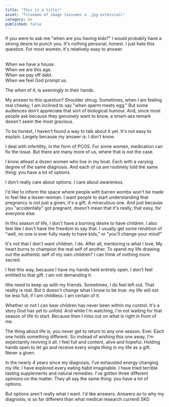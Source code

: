 ```yaml
---
title: "This is a title!"
asset: "filename of image (assumes a .jpg extension)" 
category: be
published: false
---
```



If you were to ask me "when are you having kids?" I would probably have a strong desire to punch you. It's nothing personal, honest. I just hate this question. For most women, it's relatively easy to answer. 

<br>When we have a house. 
<br>When we are this age. 
<br>When we pay off debt.
<br> When we feel God prompt us.

The _when_ of it, is seemingly in their hands.

My answer to this question? Shoulder shrug. Sometimes, when I am feeling real cheeky, I am inclined to say "when sperm meets egg." But some audiences don't appreciate that sort of biological humour. And, since most people ask because they genuinely want to know, a smart-ass remark doesn't seem the most gracious. 

To be honest, I haven't found a way to talk about it yet. It's not easy to explain. Largely because my answer is: I don't know.

I deal with infertility, in the form of PCOS. For some women, medication can fix the issue. But there are many more of us, where that is not the case. 

I know atleast a dozen women who live in my boat. Each with a varying degree of the same diagnosis. And each of us are routinely told the same thing: you have a lot of options. 

I don't really care about options. I care about awareness. 

I'd like to inform the space where people with barren wombs won't be made to feel like a lesser-woman. I want people to start understanding that pregnancy is not just a given, it's a gift. A miraculous one. And just because you "accidentally" got pregnant, doesn't mean that it's really, that easy, for everyone else.

In this season of life, I don't have a burning desire to have children. I also feel like I don't have the freedom to say that. I usually get some rendition of "well, no one is ever fully ready to have kids," or "you'll change your mind!"

It's not that I don't want children. I do. After all, mentoring is what I love. My heart burns to champion the real self of another. To spend my life drawing out the authentic self of my own children? I can think of nothing more sacred.

I feel this way, because I have my hands held entirely open. I don't feel entitled to that gift. I am not demanding it. 

Ithe need to keep up with my friends. Sometimes, I do feel left out. That reality is real. But it doesn't change what I know to be true: my life will not be less full, if I am childless. I am certain of it. 

Whether or not I can bear children has never been within my control. It's a story God has yet to unfold. And while  I'm watching, I'm not waiting for that season of life to start. Because then I miss out on what is right in front of me.

The thing about life is, you never get to return to any one season. Ever. Each one holds something different. So instead of wishing this one away, I'm expectantly reviving it all. I feel full and content, alive and hopeful. Holding hands open to let go and receive every single thing in my life as a gift. Never a given. 


In the nearly 4 years since my diagnosis, I've exhausted energy changing my life. I have explored every eating habit imaginable. I have tried terrible tasting supplements and natural remedies. I've gotten three different opinions on the matter. They all say the same thing: you have a lot of options.





But options aren't really what I want. I'd like answers. Answers as to why my diagnosis, is so far different than what medical research currentl
SKD
